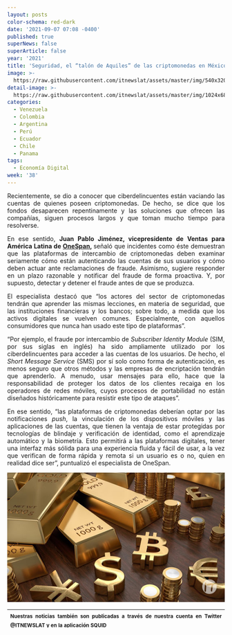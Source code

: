```yaml
---
layout: posts
color-schema: red-dark
date: '2021-09-07 07:08 -0400'
published: true
superNews: false
superArticle: false
year: '2021'
title: 'Seguridad, el “talón de Aquiles” de las criptomonedas en México'
image: >-
  https://raw.githubusercontent.com/itnewslat/assets/master/img/540x320/Criptomonedas-p.jpg
detail-image: >-
  https://raw.githubusercontent.com/itnewslat/assets/master/img/1024x680/Criptomonedas-g.jpg
categories:
  - Venezuela
  - Colombia
  - Argentina
  - Perú
  - Ecuador
  - Chile
  - Panama
tags:
  - Economía Digital
week: '38'
---
```

<p style="text-align: justify;">Recientemente, se dio a conocer que ciberdelincuentes están vaciando las cuentas de quienes poseen criptomonedas. De hecho, se dice que los fondos desaparecen repentinamente y las soluciones que ofrecen las compañías, siguen procesos largos y que toman mucho tiempo para resolverse.</p>
<p style="text-align: justify;">En ese sentido, <strong>Juan Pablo Jiménez, vicepresidente de Ventas para América Latina de </strong><a href="https://www.onespan.com/es"><strong>OneSpan</strong></a><strong>, </strong>señaló que incidentes como éste demuestran que las plataformas de intercambio de criptomonedas deben examinar seriamente cómo están autenticando las cuentas de sus usuarios y cómo deben actuar ante reclamaciones de fraude. Asimismo, sugiere responder en un plazo razonable y notificar del fraude de forma proactiva. Y, por supuesto, detectar y detener el fraude antes de que se produzca.</p>
<p style="text-align: justify;">El especialista destacó que “los actores del sector de criptomonedas tendrán que aprender las mismas lecciones, en materia de seguridad, que las instituciones financieras y los bancos; sobre todo, a medida que los activos digitales se vuelven comunes. Especialmente, con aquellos consumidores que nunca han usado este tipo de plataformas”.</p>
<p style="text-align: justify;">“Por ejemplo, el fraude por intercambio de <em>Subscriber Identity Module</em> (SIM, por sus siglas en inglés) ha sido ampliamente utilizado por los ciberdelincuentes para acceder a las cuentas de los usuarios. De hecho, el <em>Short Message Service</em> (SMS) por sí solo como forma de autenticación, es menos seguro que otros métodos y las empresas de encriptación tendrán que aprenderlo. A menudo, usar mensajes para ello, hace que la responsabilidad de proteger los datos de los clientes recaiga en los operadores de redes móviles, cuyos procesos de portabilidad no están diseñados históricamente para resistir este tipo de ataques”.</p>
<p style="text-align: justify;">En ese sentido, “las plataformas de criptomonedas deberían optar por las notificaciones <em>push</em>, la vinculación de los dispositivos móviles y las aplicaciones de las cuentas, que tienen la ventaja de estar protegidas por tecnologías de blindaje y verificación de identidad, como el aprendizaje automático y la biometría. Esto permitirá a las plataformas digitales, tener una interfaz más sólida para una experiencia fluida y fácil de usar, a la vez que verifican de forma rápida y remota si un usuario es o no, quien en realidad dice ser”, puntualizó el especialista de OneSpan.</p>

![](https://raw.githubusercontent.com/itnewslat/assets/master/img/540x320/Criptomonedas-p.jpg)


<table style="height: 42px;" width="569">
<tbody>
<tr>
<td style="text-align: justify;"><sub><strong>Nuestras noticias también son publicadas a través de nuestra cuenta en Twitter <a href="https://twitter.com/itnewslat?lang=es">@ITNEWSLAT</a> y en la aplicación <a href="https://squidapp.co/en/">SQUID</a></strong></sub></td>
</tr>
</tbody>
</table>
